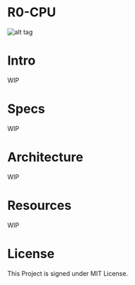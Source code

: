 # R0-CPU

![alt tag](https://s24.postimg.org/bmq9o00s5/image.png)

# Intro

WIP

# Specs

WIP

# Architecture

WIP

# Resources 

WIP

# License

This Project is signed under MIT License.
